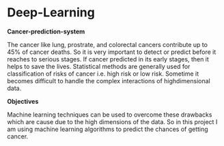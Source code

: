 # Deep-Learning
****Cancer-prediction-system****


The cancer like lung, prostrate, and colorectal cancers contribute up to 45% of cancer deaths. So it is very important to detect or predict before it reaches to serious stages. If cancer predicted in its early stages, then it helps to save the lives. Statistical methods are generally used for classification of risks of cancer i.e. high risk or low risk. Sometime it becomes difficult to handle the complex interactions of highdimensional data.


**Objectives**


Machine learning techniques can be used to overcome these drawbacks which are cause due to the high dimensions of the data. So in this project I am using machine learning algorithms to predict the chances of getting cancer.
